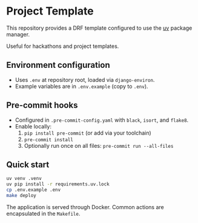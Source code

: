 # Project Template

This repository provides a DRF template configured to use the [uv](https://github.com/astral-sh/uv) package manager.

Useful for hackathons and project templates.

## Environment configuration

- Uses `.env` at repository root, loaded via `django-environ`.
- Example variables are in `.env.example` (copy to `.env`).

## Pre-commit hooks

- Configured in `.pre-commit-config.yaml` with `black`, `isort`, and `flake8`.
- Enable locally:
  1. `pip install pre-commit` (or add via your toolchain)
  2. `pre-commit install`
  3. Optionally run once on all files: `pre-commit run --all-files`

## Quick start

```bash
uv venv .venv
uv pip install -r requirements.uv.lock
cp .env.example .env
make deploy
```

The application is served through Docker. Common actions are encapsulated in the `Makefile`.
